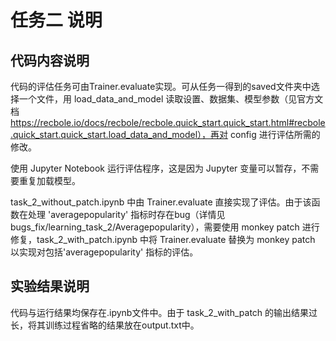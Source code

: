 # 任务二 说明

## 代码内容说明

代码的评估任务可由Trainer.evaluate实现。可从任务一得到的saved文件夹中选择一个文件，用 load_data_and_model 读取设置、数据集、模型参数（见官方文档 https://recbole.io/docs/recbole/recbole.quick_start.quick_start.html#recbole.quick_start.quick_start.load_data_and_model），再对 config 进行评估所需的修改。

使用 Jupyter Notebook 运行评估程序，这是因为 Jupyter 变量可以暂存，不需要重复加载模型。

task_2_without_patch.ipynb 中由 Trainer.evaluate 直接实现了评估。由于该函数在处理 'averagepopularity' 指标时存在bug（详情见bugs_fix/learning_task_2/Averagepopularity），需要使用 monkey patch 进行修复，task_2_with_patch.ipynb 中将 Trainer.evaluate 替换为 monkey patch 以实现对包括'averagepopularity' 指标的评估。

## 实验结果说明

代码与运行结果均保存在.ipynb文件中。由于 task_2_with_patch 的输出结果过长，将其训练过程省略的结果放在output.txt中。